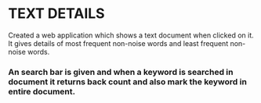 # TEXT DETAILS
Created  a web application which shows a text document when clicked on it. 
It gives details of most frequent non-noise words and least frequent non-noise words.
### An search bar is given and when a keyword is searched in document it returns back count and also  mark the keyword in entire document.
